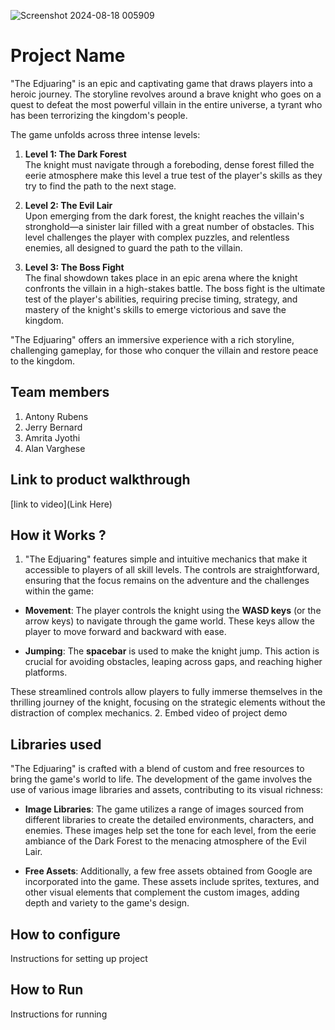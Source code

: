 

![Screenshot 2024-08-18 005909](https://github.com/user-attachments/assets/aa34d94b-1627-44ce-bbe5-25f476c8533b)



# Project Name
"The Edjuaring" is an epic and captivating game that draws players into a heroic journey. The storyline revolves around a brave knight who goes on a  quest to defeat the most powerful villain in the entire universe, a tyrant who has been terrorizing the kingdom's people.

The game unfolds across three intense levels:

1. **Level 1: The Dark Forest**  
   The knight must navigate through a foreboding, dense forest filled the eerie atmosphere make this level a true test of the player's skills as they try to  find the path to the next stage.

2. **Level 2: The Evil Lair**  
   Upon emerging from the dark forest, the knight reaches the villain's stronghold—a sinister lair filled with a great number of obstacles. This level challenges the player with complex puzzles, and relentless enemies, all designed to guard the path to the villain.

3. **Level 3: The Boss Fight**  
   The final showdown takes place in an epic arena where the knight confronts the villain in a high-stakes battle. The boss fight is the ultimate test of the player's abilities, requiring precise timing, strategy, and mastery of the knight's skills to emerge victorious and save the kingdom.

"The Edjuaring" offers an immersive experience with a rich storyline, challenging gameplay, for those who conquer the villain and restore peace to the kingdom.
## Team members
1. Antony Rubens
2. Jerry Bernard
3. Amrita Jyothi
4. Alan Varghese
## Link to product walkthrough
[link to video](Link Here)
## How it Works ?
1. "The Edjuaring" features simple and intuitive mechanics that make it accessible to players of all skill levels. The controls are straightforward, ensuring that the focus remains on the adventure and the challenges within the game:

- **Movement**: The player controls the knight using the **WASD keys** (or the arrow keys) to navigate through the game world. These keys allow the player to move forward and backward  with ease.

- **Jumping**: The **spacebar** is used to make the knight jump. This action is crucial for avoiding obstacles, leaping across gaps, and reaching higher platforms.

These streamlined controls allow players to fully immerse themselves in the thrilling journey of the knight, focusing on the  strategic elements without the distraction of complex mechanics.
2. Embed video of project demo
## Libraries used
"The Edjuaring" is crafted with a blend of custom and free resources to bring the game's world to life. The development of the game involves the use of various image libraries and assets, contributing to its visual richness:

- **Image Libraries**: The game utilizes a range of images sourced from different libraries to create the detailed environments, characters, and enemies. These images help set the tone for each level, from the eerie ambiance of the Dark Forest to the menacing atmosphere of the Evil Lair.

- **Free Assets**: Additionally, a few free assets obtained from Google are incorporated into the game. These assets include sprites, textures, and other visual elements that complement the custom images, adding depth and variety to the game's design.

## How to configure
Instructions for setting up project
## How to Run
Instructions for running
